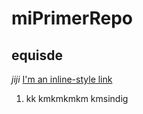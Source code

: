 # miPrimerRepo
## equisde
*jiji*
[I'm an inline-style link](https://www.google.com)
1. kk kmkmkmkm kmsindig
